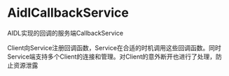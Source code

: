 # AidlCallbackService  

AIDL实现的回调的服务端CallbackService  

Client向Service注册回调函数，Service在合适的时机调用这些回调函数。同时Service端支持多个Client的连接和管理。对Client的意外断开也进行了处理，防止资源泄露
